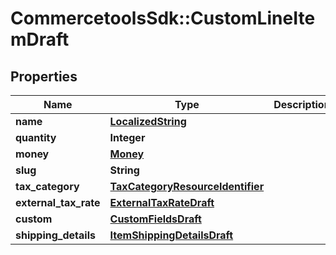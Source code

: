 # CommercetoolsSdk::CustomLineItemDraft

## Properties
Name | Type | Description | Notes
------------ | ------------- | ------------- | -------------
**name** | [**LocalizedString**](LocalizedString.md) |  | [optional] 
**quantity** | **Integer** |  | [optional] 
**money** | [**Money**](Money.md) |  | [optional] 
**slug** | **String** |  | [optional] 
**tax_category** | [**TaxCategoryResourceIdentifier**](TaxCategoryResourceIdentifier.md) |  | [optional] 
**external_tax_rate** | [**ExternalTaxRateDraft**](ExternalTaxRateDraft.md) |  | [optional] 
**custom** | [**CustomFieldsDraft**](CustomFieldsDraft.md) |  | [optional] 
**shipping_details** | [**ItemShippingDetailsDraft**](ItemShippingDetailsDraft.md) |  | [optional] 

